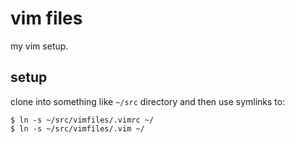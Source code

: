 # vim files

my vim setup.

## setup

clone into something like `~/src` directory and then use symlinks to:

```
$ ln -s ~/src/vimfiles/.vimrc ~/
$ ln -s ~/src/vimfiles/.vim ~/
```
